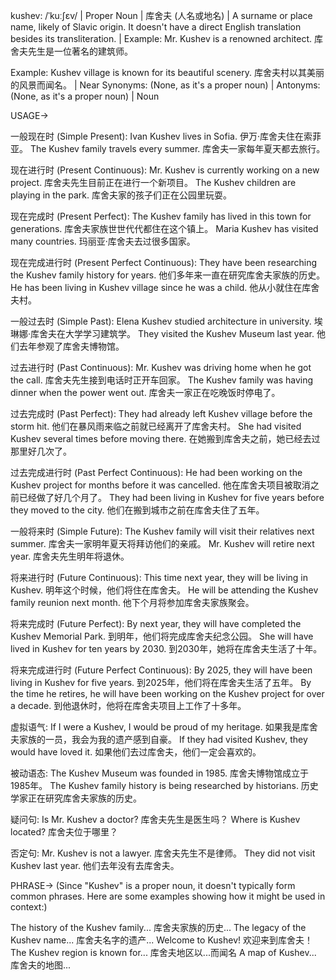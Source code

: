 kushev: /ˈkuːʃɛv/ | Proper Noun | 库舍夫 (人名或地名) |  A surname or place name, likely of Slavic origin.  It doesn't have a direct English translation besides its transliteration. | Example: Mr. Kushev is a renowned architect. 库舍夫先生是一位著名的建筑师。

Example:  Kushev village is known for its beautiful scenery. 库舍夫村以其美丽的风景而闻名。 | Near Synonyms:  (None, as it's a proper noun) | Antonyms: (None, as it's a proper noun) | Noun


USAGE->

一般现在时 (Simple Present):
Ivan Kushev lives in Sofia. 伊万·库舍夫住在索菲亚。
The Kushev family travels every summer. 库舍夫一家每年夏天都去旅行。

现在进行时 (Present Continuous):
Mr. Kushev is currently working on a new project. 库舍夫先生目前正在进行一个新项目。
The Kushev children are playing in the park. 库舍夫家的孩子们正在公园里玩耍。

现在完成时 (Present Perfect):
The Kushev family has lived in this town for generations.  库舍夫家族世世代代都住在这个镇上。
Maria Kushev has visited many countries. 玛丽亚·库舍夫去过很多国家。

现在完成进行时 (Present Perfect Continuous):
They have been researching the Kushev family history for years. 他们多年来一直在研究库舍夫家族的历史。
He has been living in Kushev village since he was a child. 他从小就住在库舍夫村。

一般过去时 (Simple Past):
Elena Kushev studied architecture in university.  埃琳娜·库舍夫在大学学习建筑学。
They visited the Kushev Museum last year.  他们去年参观了库舍夫博物馆。

过去进行时 (Past Continuous):
Mr. Kushev was driving home when he got the call. 库舍夫先生接到电话时正开车回家。
The Kushev family was having dinner when the power went out. 库舍夫一家正在吃晚饭时停电了。

过去完成时 (Past Perfect):
They had already left Kushev village before the storm hit.  他们在暴风雨来临之前就已经离开了库舍夫村。
She had visited Kushev several times before moving there.  在她搬到库舍夫之前，她已经去过那里好几次了。

过去完成进行时 (Past Perfect Continuous):
He had been working on the Kushev project for months before it was cancelled.  他在库舍夫项目被取消之前已经做了好几个月了。
They had been living in Kushev for five years before they moved to the city.  他们在搬到城市之前在库舍夫住了五年。


一般将来时 (Simple Future):
The Kushev family will visit their relatives next summer. 库舍夫一家明年夏天将拜访他们的亲戚。
Mr. Kushev will retire next year. 库舍夫先生明年将退休。


将来进行时 (Future Continuous):
This time next year, they will be living in Kushev. 明年这个时候，他们将住在库舍夫。
He will be attending the Kushev family reunion next month. 他下个月将参加库舍夫家族聚会。


将来完成时 (Future Perfect):
By next year, they will have completed the Kushev Memorial Park. 到明年，他们将完成库舍夫纪念公园。
She will have lived in Kushev for ten years by 2030. 到2030年，她将在库舍夫生活了十年。


将来完成进行时 (Future Perfect Continuous):
By 2025, they will have been living in Kushev for five years. 到2025年，他们将在库舍夫生活了五年。
By the time he retires, he will have been working on the Kushev project for over a decade. 到他退休时，他将在库舍夫项目上工作了十多年。

虚拟语气:
If I were a Kushev, I would be proud of my heritage. 如果我是库舍夫家族的一员，我会为我的遗产感到自豪。
If they had visited Kushev, they would have loved it. 如果他们去过库舍夫，他们一定会喜欢的。


被动语态:
The Kushev Museum was founded in 1985. 库舍夫博物馆成立于1985年。
The Kushev family history is being researched by historians. 历史学家正在研究库舍夫家族的历史。


疑问句:
Is Mr. Kushev a doctor? 库舍夫先生是医生吗？
Where is Kushev located? 库舍夫位于哪里？


否定句:
Mr. Kushev is not a lawyer. 库舍夫先生不是律师。
They did not visit Kushev last year. 他们去年没有去库舍夫。

PHRASE->
(Since "Kushev" is a proper noun, it doesn't typically form common phrases.  Here are some examples showing how it might be used in context:)

The history of the Kushev family... 库舍夫家族的历史...
The legacy of the Kushev name... 库舍夫名字的遗产...
Welcome to Kushev! 欢迎来到库舍夫！
The Kushev region is known for... 库舍夫地区以...而闻名
A map of Kushev... 库舍夫的地图...
